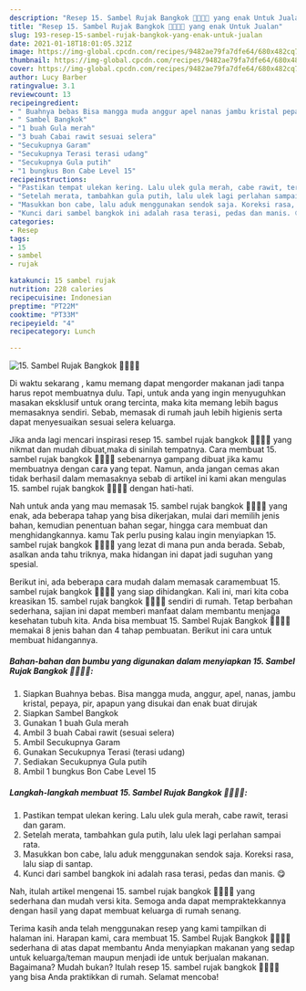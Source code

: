 ```yaml
---
description: "Resep 15. Sambel Rujak Bangkok 🍐🍎🥭🍇 yang enak Untuk Jualan"
title: "Resep 15. Sambel Rujak Bangkok 🍐🍎🥭🍇 yang enak Untuk Jualan"
slug: 193-resep-15-sambel-rujak-bangkok-yang-enak-untuk-jualan
date: 2021-01-18T18:01:05.321Z
image: https://img-global.cpcdn.com/recipes/9482ae79fa7dfe64/680x482cq70/15-sambel-rujak-bangkok-🍐🍎🥭🍇-foto-resep-utama.jpg
thumbnail: https://img-global.cpcdn.com/recipes/9482ae79fa7dfe64/680x482cq70/15-sambel-rujak-bangkok-🍐🍎🥭🍇-foto-resep-utama.jpg
cover: https://img-global.cpcdn.com/recipes/9482ae79fa7dfe64/680x482cq70/15-sambel-rujak-bangkok-🍐🍎🥭🍇-foto-resep-utama.jpg
author: Lucy Barber
ratingvalue: 3.1
reviewcount: 13
recipeingredient:
- " Buahnya bebas Bisa mangga muda anggur apel nanas jambu kristal pepaya pir apapun yang disukai dan enak buat dirujak"
- " Sambel Bangkok"
- "1 buah Gula merah"
- "3 buah Cabai rawit sesuai selera"
- "Secukupnya Garam"
- "Secukupnya Terasi terasi udang"
- "Secukupnya Gula putih"
- "1 bungkus Bon Cabe Level 15"
recipeinstructions:
- "Pastikan tempat ulekan kering. Lalu ulek gula merah, cabe rawit, terasi dan garam."
- "Setelah merata, tambahkan gula putih, lalu ulek lagi perlahan sampai rata."
- "Masukkan bon cabe, lalu aduk menggunakan sendok saja. Koreksi rasa, lalu siap di santap."
- "Kunci dari sambel bangkok ini adalah rasa terasi, pedas dan manis. 😋"
categories:
- Resep
tags:
- 15
- sambel
- rujak

katakunci: 15 sambel rujak 
nutrition: 228 calories
recipecuisine: Indonesian
preptime: "PT22M"
cooktime: "PT33M"
recipeyield: "4"
recipecategory: Lunch

---
```



![15. Sambel Rujak Bangkok 🍐🍎🥭🍇](https://img-global.cpcdn.com/recipes/9482ae79fa7dfe64/680x482cq70/15-sambel-rujak-bangkok-🍐🍎🥭🍇-foto-resep-utama.jpg)

Di waktu  sekarang , kamu memang dapat mengorder makanan jadi tanpa harus repot membuatnya dulu. Tapi, untuk anda yang ingin menyuguhkan masakan eksklusif untuk orang tercinta, maka kita memang lebih bagus memasaknya sendiri. Sebab, memasak di rumah jauh lebih higienis serta dapat menyesuaikan sesuai selera keluarga.

Jika anda lagi mencari inspirasi resep 15. sambel rujak bangkok 🍐🍎🥭🍇 yang nikmat dan mudah dibuat,maka di sinilah tempatnya. Cara membuat 15. sambel rujak bangkok 🍐🍎🥭🍇  sebenarnya gampang dibuat jika kamu membuatnya dengan cara yang tepat. Namun, anda jangan cemas akan tidak berhasil dalam memasaknya 
sebab di artikel ini kami akan mengulas 15. sambel rujak bangkok 🍐🍎🥭🍇 dengan hati-hati.  



Nah untuk anda yang mau memasak 15. sambel rujak bangkok 🍐🍎🥭🍇 yang enak, ada beberapa tahap yang bisa dikerjakan, mulai dari memilih jenis bahan, kemudian penentuan bahan segar, hingga cara membuat dan menghidangkannya. kamu Tak perlu pusing kalau ingin menyiapkan 15. sambel rujak bangkok 🍐🍎🥭🍇 yang lezat di mana pun anda berada. Sebab, asalkan anda  tahu triknya, maka hidangan ini dapat jadi suguhan yang spesial.

Berikut ini, ada beberapa cara mudah dalam memasak caramembuat 15. sambel rujak bangkok 🍐🍎🥭🍇 yang siap dihidangkan. Kali ini, mari kita coba kreasikan 15. sambel rujak bangkok 🍐🍎🥭🍇 sendiri di rumah. Tetap berbahan sederhana, sajian ini dapat memberi manfaat dalam membantu menjaga kesehatan tubuh kita. Anda bisa membuat 15. Sambel Rujak Bangkok 🍐🍎🥭🍇 memakai 8 jenis bahan dan 4 tahap pembuatan. Berikut ini cara untuk membuat hidangannya.

<!--inarticleads1-->

##### Bahan-bahan dan bumbu yang digunakan dalam menyiapkan 15. Sambel Rujak Bangkok 🍐🍎🥭🍇:

1. Siapkan  Buahnya bebas. Bisa mangga muda, anggur, apel, nanas, jambu kristal, pepaya, pir, apapun yang disukai dan enak buat dirujak
1. Siapkan  Sambel Bangkok
1. Gunakan 1 buah Gula merah
1. Ambil 3 buah Cabai rawit (sesuai selera)
1. Ambil Secukupnya Garam
1. Gunakan Secukupnya Terasi (terasi udang)
1. Sediakan Secukupnya Gula putih
1. Ambil 1 bungkus Bon Cabe Level 15




<!--inarticleads2-->

##### Langkah-langkah membuat 15. Sambel Rujak Bangkok 🍐🍎🥭🍇:

1. Pastikan tempat ulekan kering. Lalu ulek gula merah, cabe rawit, terasi dan garam.
1. Setelah merata, tambahkan gula putih, lalu ulek lagi perlahan sampai rata.
1. Masukkan bon cabe, lalu aduk menggunakan sendok saja. Koreksi rasa, lalu siap di santap.
1. Kunci dari sambel bangkok ini adalah rasa terasi, pedas dan manis. 😋




Nah, itulah artikel mengenai  15. sambel rujak bangkok 🍐🍎🥭🍇  yang sederhana dan mudah versi kita. Semoga anda dapat mempraktekkannya dengan hasil yang dapat membuat keluarga di rumah senang. 

Terima kasih anda telah menggunakan resep yang kami tampilkan di halaman ini. Harapan kami, cara membuat  15. Sambel Rujak Bangkok 🍐🍎🥭🍇 sederhana di atas dapat membantu Anda menyiapkan makanan yang sedap untuk keluarga/teman maupun menjadi ide untuk berjualan makanan. Bagaimana? Mudah bukan? Itulah resep 15. sambel rujak bangkok 🍐🍎🥭🍇 yang bisa Anda praktikkan di rumah. Selamat mencoba!


